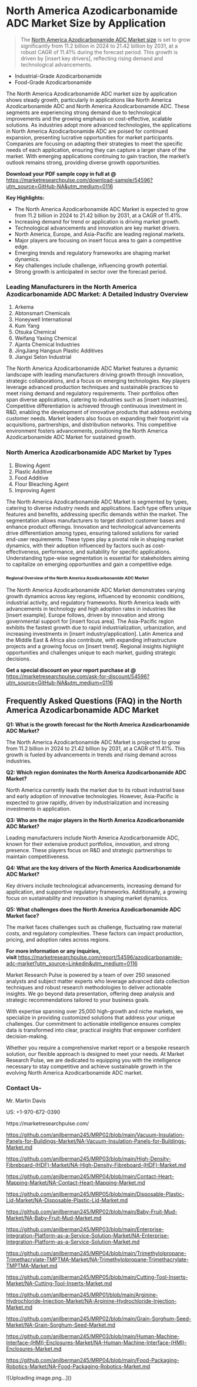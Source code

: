 <h1>North America Azodicarbonamide ADC Market&nbsp;Size by Application</h1><blockquote><p>The <a href="https://marketresearchpulse.com/download-sample/54596?utm_source=GitHub-NA&amp;utm_medium=0116">North America Azodicarbonamide ADC Market size</a> is set to grow significantly from 11.2 billion in 2024 to 21.42 billion by 2031, at a robust CAGR of 11.41% during the forecast period. This growth is driven by [insert key drivers], reflecting rising demand and technological advancements.</p></blockquote><ul><li>Industrial-Grade Azodicarbonamide <li> Food-Grade Azodicarbonamide</li></ul><p>The North America Azodicarbonamide ADC market size by application shows steady growth, particularly in applications like North America Azodicarbonamide ADC and North America Azodicarbonamide ADC. These segments are experiencing strong demand due to technological improvements and the growing emphasis on cost-effective, scalable solutions. As industries adopt more advanced technologies, the applications in North America Azodicarbonamide ADC are poised for continued expansion, presenting lucrative opportunities for market participants. Companies are focusing on adapting their strategies to meet the specific needs of each application, ensuring they can capture a larger share of the market. With emerging applications continuing to gain traction, the market’s outlook remains strong, providing diverse growth opportunities.</p><p><strong>Download your PDF sample copy in full at @ </strong><a href="https://marketresearchpulse.com/download-sample/54596?utm_source=GitHub-NA&amp;utm_medium=0116">https://marketresearchpulse.com/download-sample/54596?utm_source=GitHub-NA&amp;utm_medium=0116</a></p><p><strong>Key Highlights: </strong></p><ul><li>The North America Azodicarbonamide ADC Market is expected to grow from 11.2 billion in 2024 to 21.42 billion by 2031, at a CAGR of 11.41%.</li><li>Increasing demand for trend or application is driving market growth.</li><li>Technological advancements and innovation are key market drivers.</li><li>North America, Europe, and Asia-Pacific are leading regional markets.</li><li>Major players are focusing on insert focus area to gain a competitive edge.</li><li>Emerging trends and regulatory frameworks are shaping market dynamics.</li><li>Key challenges include challenge, influencing growth potential.</li><li>Strong growth is anticipated in sector over the forecast period.</li></ul><h3>Leading Manufacturers in the North America Azodicarbonamide ADC Market: A Detailed Industry Overview</h3><ol><li>Arkema</li><li>Abtonsmart Chemicals</li><li>Honeywell International</li><li>Kum Yang</li><li>Otsuka Chemical</li><li>Weifang Yaxing Chemical</li><li>Ajanta Chemical Industries</li><li>JingJiang Hangsun Plastic Additives</li><li>Jiangxi Selon Industrial</li></ol><div class="flex max-w-full flex-col flex-grow"><div class="min-h-8 text-message flex w-full flex-col items-end gap-2 whitespace-normal break-words [.text-message+&amp;]:mt-5" dir="auto" data-message-author-role="assistant" data-message-id="fd8432e4-4910-450d-b182-61b7bfb0a01f" data-message-model-slug="gpt-4o"><div class="flex w-full flex-col gap-1 empty:hidden first:pt-[3px]"><div class="markdown prose w-full break-words dark:prose-invert light"><p>The North America Azodicarbonamide ADC Market features a dynamic landscape with leading manufacturers driving growth through innovation, strategic collaborations, and a focus on emerging technologies. Key players leverage advanced production techniques and sustainable practices to meet rising demand and regulatory requirements. Their portfolios often span diverse applications, catering to industries such as [insert industries]. Competitive differentiation is achieved through continuous investment in R&amp;D, enabling the development of innovative products that address evolving customer needs. Market leaders also focus on expanding their footprint via acquisitions, partnerships, and distribution networks. This competitive environment fosters advancements, positioning the North America Azodicarbonamide ADC Market for sustained growth.</p></div></div></div></div><h3>North America Azodicarbonamide ADC Market by Types</h3><ol><li>Blowing Agent <li> Plastic Additive <li> Food Additive <li> Flour Bleaching Agent <li> Improving Agent</li></ol><div class="flex max-w-full flex-col flex-grow"><div class="min-h-8 text-message flex w-full flex-col items-end gap-2 whitespace-normal break-words [.text-message+&amp;]:mt-5" dir="auto" data-message-author-role="assistant" data-message-id="084470be-0bb7-4664-bddf-5156b4f41249" data-message-model-slug="gpt-4o-mini"><div class="flex w-full flex-col gap-1 empty:hidden first:pt-[3px]"><div class="markdown prose w-full break-words dark:prose-invert light"><p>The North America Azodicarbonamide ADC Market is segmented by types, catering to diverse industry needs and applications. Each type offers unique features and benefits, addressing specific demands within the market. The segmentation allows manufacturers to target distinct customer bases and enhance product offerings. Innovation and technological advancements drive differentiation among types, ensuring tailored solutions for varied end-user requirements. These types play a pivotal role in shaping market dynamics, with their adoption influenced by factors such as cost-effectiveness, performance, and suitability for specific applications. Understanding type-wise segmentation is essential for stakeholders aiming to capitalize on emerging opportunities and gain a competitive edge.</p></div></div></div></div><h3><span style="font-size: 11px;">Regional Overview of the North America Azodicarbonamide ADC Market</span></h3><div class="flex max-w-full flex-col flex-grow"><div class="min-h-8 text-message flex w-full flex-col items-end gap-2 whitespace-normal break-words [.text-message+&amp;]:mt-5" dir="auto" data-message-author-role="assistant" data-message-id="e9038762-ce64-4e30-91c9-9bd413514231" data-message-model-slug="gpt-4o-mini"><div class="flex w-full flex-col gap-1 empty:hidden first:pt-[3px]"><div class="markdown prose w-full break-words dark:prose-invert light"><p>The North America Azodicarbonamide ADC Market demonstrates varying growth dynamics across key regions, influenced by economic conditions, industrial activity, and regulatory frameworks. North America leads with advancements in technology and high adoption rates in industries like [insert example]. Europe follows, driven by innovation and strong governmental support for [insert focus area]. The Asia-Pacific region exhibits the fastest growth due to rapid industrialization, urbanization, and increasing investments in [insert industry/application]. Latin America and the Middle East &amp; Africa also contribute, with expanding infrastructure projects and a growing focus on [insert trend]. Regional insights highlight opportunities and challenges unique to each market, guiding strategic decisions.</p></div></div></div></div><p><strong>Get a special discount on your report purchase at @ </strong><a href="https://marketresearchpulse.com/ask-for-discount/54596?utm_source=GitHub-NA&amp;utm_medium=0116">https://marketresearchpulse.com/ask-for-discount/54596?utm_source=GitHub-NA&amp;utm_medium=0116</a></p><h2>Frequently Asked Questions (FAQ) in the North America Azodicarbonamide ADC Market</h2><p><strong>Q1: What is the growth forecast for the North America Azodicarbonamide ADC Market?</strong></p><p>The North America Azodicarbonamide ADC Market is projected to grow from 11.2 billion in 2024 to 21.42 billion by 2031, at a CAGR of 11.41%. This growth is fueled by advancements in trends and rising demand across industries.</p><p><strong>Q2: Which region dominates the North America Azodicarbonamide ADC Market?</strong></p><p>North America currently leads the market due to its robust industrial base and early adoption of innovative technologies. However, Asia-Pacific is expected to grow rapidly, driven by industrialization and increasing investments in application.</p><p><strong>Q3: Who are the major players in the North America Azodicarbonamide ADC Market?</strong></p><p>Leading manufacturers include North America Azodicarbonamide ADC, known for their extensive product portfolios, innovation, and strong presence. These players focus on R&amp;D and strategic partnerships to maintain competitiveness.</p><p><strong>Q4: What are the key drivers of the North America Azodicarbonamide ADC Market?</strong></p><p>Key drivers include technological advancements, increasing demand for application, and supportive regulatory frameworks. Additionally, a growing focus on sustainability and innovation is shaping market dynamics.</p><p><strong>Q5: What challenges does the North America Azodicarbonamide ADC Market face?</strong></p><p>The market faces challenges such as challenge, fluctuating raw material costs, and regulatory complexities. These factors can impact production, pricing, and adoption rates across regions.</p><p><strong>For more information or any inquiries, visit&nbsp;</strong><a href="https://marketresearchpulse.com/report/54596/azodicarbonamide-adc-market?utm_source=Linkedin&utm_medium=0116">https://marketresearchpulse.com/report/54596/azodicarbonamide-adc-market?utm_source=Linkedin&utm_medium=0116</a></p><p>Market Research Pulse is powered by a team of over 250 seasoned analysts and subject matter experts who leverage advanced data collection techniques and robust research methodologies to deliver actionable insights. We go beyond data presentation, offering deep analysis and strategic recommendations tailored to your business goals.</p><p>With expertise spanning over 25,000 high-growth and niche markets, we specialize in providing customized solutions that address your unique challenges. Our commitment to actionable intelligence ensures complex data is transformed into clear, practical insights that empower confident decision-making.</p><p>Whether you require a comprehensive market report or a bespoke research solution, our flexible approach is designed to meet your needs. At Market Research Pulse, we are dedicated to equipping you with the intelligence necessary to stay competitive and achieve sustainable growth in the evolving North America Azodicarbonamide ADC market.</p><h3><strong>Contact Us-</strong></h3><p>Mr. Martin Davis</p><p>US: +1-970-672-0390</p><p>https://marketresearchpulse.com/</p><p><a href="https://github.com/anilberman245/MRP02/blob/main/Vacuum-Insulation-Panels-for-Buildings-Market/NA-Vacuum-Insulation-Panels-for-Buildings-Market.md">https://github.com/anilberman245/MRP02/blob/main/Vacuum-Insulation-Panels-for-Buildings-Market/NA-Vacuum-Insulation-Panels-for-Buildings-Market.md</a></p><p><a href="https://github.com/anilberman245/MRP03/blob/main/High-Density-Fibreboard-(HDF)-Market/NA-High-Density-Fibreboard-(HDF)-Market.md">https://github.com/anilberman245/MRP03/blob/main/High-Density-Fibreboard-(HDF)-Market/NA-High-Density-Fibreboard-(HDF)-Market.md</a></p><p><a href="https://github.com/anilberman245/MRP04/blob/main/Contact-Heart-Mapping-Market/NA-Contact-Heart-Mapping-Market.md">https://github.com/anilberman245/MRP04/blob/main/Contact-Heart-Mapping-Market/NA-Contact-Heart-Mapping-Market.md</a></p><p><a href="https://github.com/anilberman245/MRP05/blob/main/Disposable-Plastic-Lid-Market/NA-Disposable-Plastic-Lid-Market.md">https://github.com/anilberman245/MRP05/blob/main/Disposable-Plastic-Lid-Market/NA-Disposable-Plastic-Lid-Market.md</a></p><p><a href="https://github.com/anilberman245/MRP02/blob/main/Baby-Fruit-Mud-Market/NA-Baby-Fruit-Mud-Market.md">https://github.com/anilberman245/MRP02/blob/main/Baby-Fruit-Mud-Market/NA-Baby-Fruit-Mud-Market.md</a></p><p><a href="https://github.com/anilberman245/MRP03/blob/main/Enterprise-Integration-Platform-as-a-Service-Solution-Market/NA-Enterprise-Integration-Platform-as-a-Service-Solution-Market.md">https://github.com/anilberman245/MRP03/blob/main/Enterprise-Integration-Platform-as-a-Service-Solution-Market/NA-Enterprise-Integration-Platform-as-a-Service-Solution-Market.md</a></p><p><a href="https://github.com/anilberman245/MRP04/blob/main/Trimethylolpropane-Trimethacrylate-TMPTMA-Market/NA-Trimethylolpropane-Trimethacrylate-TMPTMA-Market.md">https://github.com/anilberman245/MRP04/blob/main/Trimethylolpropane-Trimethacrylate-TMPTMA-Market/NA-Trimethylolpropane-Trimethacrylate-TMPTMA-Market.md</a></p><p><a href="https://github.com/anilberman245/MRP05/blob/main/Cutting-Tool-Inserts-Market/NA-Cutting-Tool-Inserts-Market.md">https://github.com/anilberman245/MRP05/blob/main/Cutting-Tool-Inserts-Market/NA-Cutting-Tool-Inserts-Market.md</a></p><p><a href="https://github.com/anilberman245/MRP01/blob/main/Arginine-Hydrochloride-Injection-Market/NA-Arginine-Hydrochloride-Injection-Market.md">https://github.com/anilberman245/MRP01/blob/main/Arginine-Hydrochloride-Injection-Market/NA-Arginine-Hydrochloride-Injection-Market.md</a></p><p><a href="https://github.com/anilberman245/MRP02/blob/main/Grain-Sorghum-Seed-Market/NA-Grain-Sorghum-Seed-Market.md">https://github.com/anilberman245/MRP02/blob/main/Grain-Sorghum-Seed-Market/NA-Grain-Sorghum-Seed-Market.md</a></p><p><a href="https://github.com/anilberman245/MRP03/blob/main/Human-Machine-Interface-(HMI)-Enclosures-Market/NA-Human-Machine-Interface-(HMI)-Enclosures-Market.md">https://github.com/anilberman245/MRP03/blob/main/Human-Machine-Interface-(HMI)-Enclosures-Market/NA-Human-Machine-Interface-(HMI)-Enclosures-Market.md</a></p><p><a href="https://github.com/anilberman245/MRP04/blob/main/Food-Packaging-Robotics-Market/NA-Food-Packaging-Robotics-Market.md">https://github.com/anilberman245/MRP04/blob/main/Food-Packaging-Robotics-Market/NA-Food-Packaging-Robotics-Market.md</a></p>
![Uploading image.png…]()
